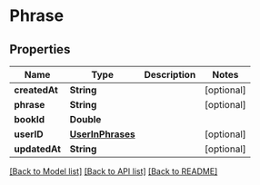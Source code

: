 # Phrase

## Properties
Name | Type | Description | Notes
------------ | ------------- | ------------- | -------------
**createdAt** | **String** |  | [optional] 
**phrase** | **String** |  | [optional] 
**bookId** | **Double** |  | 
**userID** | [**UserInPhrases**](UserInPhrases.md) |  | [optional] 
**updatedAt** | **String** |  | [optional] 

[[Back to Model list]](../README.md#documentation-for-models) [[Back to API list]](../README.md#documentation-for-api-endpoints) [[Back to README]](../README.md)


